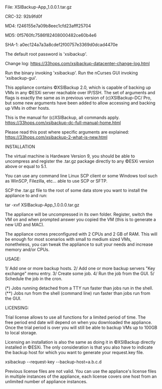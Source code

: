  File: XSIBackup-App_1.0.0.1.tar.gz
  
CRC-32: 92b9fd0f

   MD4: f246155e7a09b8eec1cfd23afff25704
   
   MD5: 0f5760fc7586f82408000482ce60b4e6
   
 SHA-1: a0ec124a7a3a8cdef2f00757e3369d0dcad4470e
 

The default root password is 'xsibackup'.

Change log: https://33hops.com/xsibackup-datacenter-change-log.html

Run the binary invoking 'xsibackup'.
Run the nCurses GUI invoking 'xsibackup-gui'.

This appliance contains ©XSIBackup 2.0, which is capable of backing up VMs 
in any ©ESXi server reachable over IP/SSH. The set of arguments and flags 
is exactly the same as in previous version of (c)XSIBackup-DC/ Pro, but 
some new arguments have been added to allow accessing and backing up VMs in 
other hosts.

This is the manual for (c)XSIBackup, all commands apply.
https://33hops.com/xsibackup-dc-full-manual-home.html

Please read this post where specific arguments are explained:
https://33hops.com/xsibackup-2-what-is-new.html


INSTALLATION

The virtual machine is Hardware Version 9, you should be able to uncompress 
and register the .tar.gz package directly to any ©ESXi version above or 
equal to 5.1.

You can use any command line Linux SCP client or some Windows tool such as 
WinSCP, Filezilla, etc... able to use SCP or SFTP.

SCP the .tar.gz file to the root of some data store you want to install the 
appliance to and run:

tar -xvf XSIBackup-App_1.0.0.0.tar.gz

The appliance will be uncompressed in its own folder. Register, switch the VM 
on and when prompted answer you copied the VM (this is to generate a new UID 
and MAC).

The appliance comes preconfigured with 2 CPUs and 2 GB of RAM. This will be 
enough for most scenarios with small to medium sized VMs, nonetheless, you 
can tweak the appliance to suit your needs and increase memory and/or CPUs.


USAGE:

1/ Add one or more backup hosts.
2/ Add one or more backup servers "Key exchange" menu entry.
3/ Create some job.
4/ Run the job from the GUI.
5/ Schedule the job in the cron.

(*) Jobs running detached from a TTY run faster than jobs run in the shell.
(**) Jobs run from the shell (command line) run faster than jobs run 
from the GUI.


LICENSING:

Trial license allows to use all functions for a limited period of time. The  
free period end date will depend on when you downloaded the appliance. Once 
the trial period is over you will still be able to backup VMs up to 100GB 
to local storage.

Licensing an installation is also the same as doing it in ©XSIBackup 
directly installed in ©ESXi. The only consideration is that you also have to
indicate the backup host for which you want to generate your request.key file.

xsibackup --request-key --backup-host=a.b.c.d

Previous license files are not valid. You can use the appliance's license 
files in multiple instances of the appliance, each license covers one host 
from an unlimited number of appliance instances.
